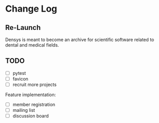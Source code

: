 # Change Log

## Re-Launch

Densys is meant to become an archive for scientific software related to dental
and medical fields.

## TODO

- [ ] pytest
- [ ] favicon
- [ ] recruit more projects

Feature implementation:

- [ ] member registration
- [ ] mailing list
- [ ] discussion board

